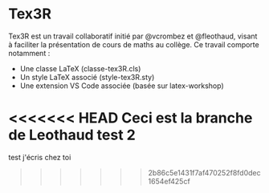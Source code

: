 # Tex3R

Tex3R est un travail collaboratif initié par @vcrombez et @fleothaud, visant à faciliter la présentation de cours de maths au collège. Ce travail comporte notamment :
- Une classe LaTeX (classe-tex3R.cls)
- Un style LaTeX associé (style-tex3R.sty)
- Une extension VS Code associée (basée sur latex-workshop)

<<<<<<< HEAD
Ceci est la branche de Leothaud test 2
=======
test j'écris chez toi
>>>>>>> 2b86c5e1431f7af470252f8fd0dec1654ef425cf
